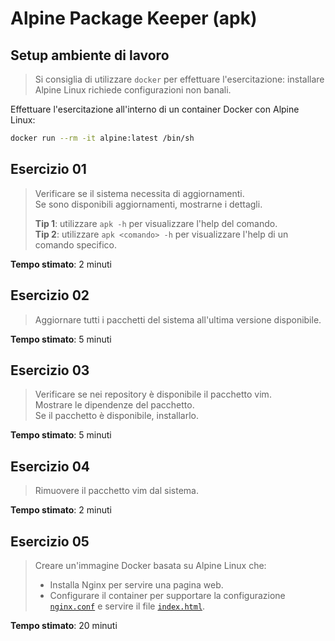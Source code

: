 # Alpine Package Keeper (apk)

## Setup ambiente di lavoro

> Si consiglia di utilizzare `docker` per effettuare l'esercitazione: installare Alpine Linux richiede configurazioni non banali.

Effettuare l'esercitazione all'interno di un container Docker con Alpine Linux:

```bash
docker run --rm -it alpine:latest /bin/sh
```

## Esercizio 01

> Verificare se il sistema necessita di aggiornamenti.  
> Se sono disponibili aggiornamenti, mostrarne i dettagli.
>
> **Tip 1**: utilizzare `apk -h` per visualizzare l'help del comando.  
> **Tip 2**: utilizzare `apk <comando> -h` per visualizzare l'help di un comando specifico.

**Tempo stimato**: 2 minuti

<!--
<details>
<summary>Soluzione</summary>
```bash
apk update
apk list -u
```
</details>
-->

## Esercizio 02

> Aggiornare tutti i pacchetti del sistema all'ultima versione disponibile.

**Tempo stimato**: 5 minuti

<!--
<details>
<summary>Soluzione</summary>
```bash
apk upgrade
```

Esiste un flag per "simulare" l'aggiornamento senza effettuarlo:  
`apk upgrade -s` o `apk upgrade --simulate`.

</details>
-->

## Esercizio 03

> Verificare se nei repository è disponibile il pacchetto vim.  
> Mostrare le dipendenze del pacchetto.  
> Se il pacchetto è disponibile, installarlo.

**Tempo stimato**: 5 minuti

<!--
<details>
<summary>Soluzione</summary>
```bash
apk search vim
apk info -a vim
apk add vim
```
</details>
-->

## Esercizio 04

> Rimuovere il pacchetto vim dal sistema.

**Tempo stimato**: 2 minuti

<!--
<details>
<summary>Soluzione</summary>
```bash
apk del vim
```
</details>
-->

## Esercizio 05

> Creare un'immagine Docker basata su Alpine Linux che:
>
> - Installa Nginx per servire una pagina web.
> - Configurare il container per supportare la configurazione [`nginx.conf`](./nginx.conf) e servire il file [`index.html`](./index.html).

**Tempo stimato**: 20 minuti

<!--
<details>
<summary>Soluzione</summary>
```Dockerfile
FROM alpine:latest

RUN apk add --no-cache nginx

COPY nginx.conf /etc/nginx/nginx.conf
COPY index.html /var/lib/nginx/index.html

EXPOSE 80

CMD ["nginx", "-g", "daemon off;"]
```

Compilare l'immagine Docker:

```bash
docker build -t scm-nginx-alpine .
```

Eseguire il container:

```bash
docker run --rm -d -p 8080:80 scm-nginx-alpine
```
</details>
-->